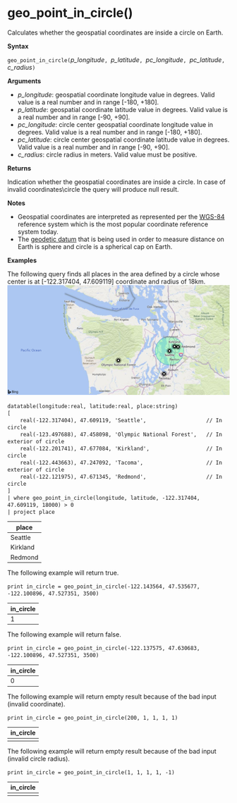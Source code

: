 # geo_point_in_circle()

Calculates whether the geospatial coordinates are inside a circle on Earth.

**Syntax**

`geo_point_in_circle(`*p_longitude*`, `*p_latitude*`, `*pc_longitude*`, `*pc_latitude*`, `*c_radius*`)`

**Arguments**

* *p_longitude*: geospatial coordinate longitude value in degrees. Valid value is a real number and in range [-180, +180].
* *p_latitude*: geospatial coordinate latitude value in degrees. Valid value is a real number and in range [-90, +90].
* *pc_longitude*: circle center geospatial coordinate longitude value in degrees. Valid value is a real number and in range [-180, +180].
* *pc_latitude*: circle center geospatial coordinate latitude value in degrees. Valid value is a real number and in range [-90, +90].
* *c_radius*: circle radius in meters. Valid value must be positive.

**Returns**

Indication whether the geospatial coordinates are inside a circle. In case of invalid coordinates\circle the query will produce null result.


**Notes**
* Geospatial coordinates are interpreted as represented per the [WGS-84](https://earth-info.nga.mil/GandG/update/index.php?action=home) reference system which is the most popular coordinate reference system today.
* The [geodetic datum](https://en.wikipedia.org/wiki/Geodetic_datum) that is being used in order to measure distance on Earth is sphere and circle is a spherical cap on Earth.

**Examples**

The following query finds all places in the area defined by a circle whose center is at [-122.317404, 47.609119] coordinate and radius of 18km.
![alt text](./images/queries/geo/circle_seattle.png)

<!-- csl: https://mbrichkokustocluster.westeurope.dev.kusto.windows.net/tesddb1 -->
```
datatable(longitude:real, latitude:real, place:string)
[
    real(-122.317404), 47.609119, 'Seattle',                   // In circle 
    real(-123.497688), 47.458098, 'Olympic National Forest',   // In exterior of circle  
    real(-122.201741), 47.677084, 'Kirkland',                  // In circle
    real(-122.443663), 47.247092, 'Tacoma',                    // In exterior of circle
    real(-122.121975), 47.671345, 'Redmond',                   // In circle
]
| where geo_point_in_circle(longitude, latitude, -122.317404, 47.609119, 18000) > 0
| project place
```

|place|
|---|
|Seattle|
|Kirkland|
|Redmond|

The following example will return true.
<!-- csl: https://help.kusto.windows.net/Samples -->
```
print in_circle = geo_point_in_circle(-122.143564, 47.535677, -122.100896, 47.527351, 3500)
```

|in_circle|
|---|
|1|

The following example will return false.
<!-- csl: https://help.kusto.windows.net/Samples -->
```
print in_circle = geo_point_in_circle(-122.137575, 47.630683, -122.100896, 47.527351, 3500)
```

|in_circle|
|---|
|0|

The following example will return empty result because of the bad input (invalid coordinate).
<!-- csl: https://help.kusto.windows.net/Samples -->
```
print in_circle = geo_point_in_circle(200, 1, 1, 1, 1)
```

|in_circle|
|---|
||

The following example will return empty result because of the bad input (invalid circle radius).
<!-- csl: https://help.kusto.windows.net/Samples -->
```
print in_circle = geo_point_in_circle(1, 1, 1, 1, -1)
```

|in_circle|
|---|
||
